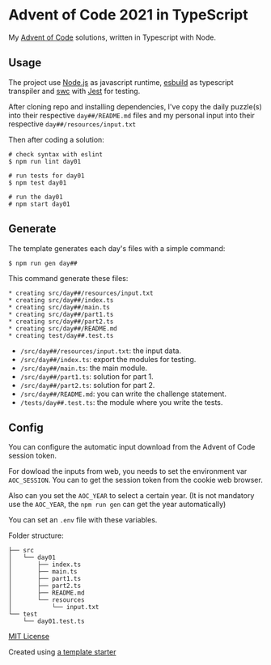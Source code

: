 # Advent of Code 2021 in TypeScript

My [Advent of Code](https://adventofcode.com) solutions, written in Typescript with Node.

## Usage

The project use [Node.js](https://nodejs.org) as javascript runtime, [esbuild](https://esbuild.github.io) as typescript transpiler and [swc](https://swc.rs) with [Jest](https://jestjs.io) for testing.

After cloning repo and installing dependencies, I've copy the daily puzzle(s) into their respective ```day##/README.md``` files and my personal input into their respective ```day##/resources/input.txt```

Then after coding a solution:

    # check syntax with eslint
    $ npm run lint day01

    # run tests for day01
    $ npm test day01

    # run the day01
    # npm start day01

## Generate

The template generates each day's files with a simple command:

    $ npm run gen day##

This command generate these files:

    * creating src/day##/resources/input.txt
    * creating src/day##/index.ts
    * creating src/day##/main.ts
    * creating src/day##/part1.ts
    * creating src/day##/part2.ts
    * creating src/day##/README.md
    * creating test/day##.test.ts

- `/src/day##/resources/input.txt`: the input data.
- `/src/day##/index.ts`: export the modules for testing.
- `/src/day##/main.ts`: the main module.
- `/src/day##/part1.ts`: solution for part 1.
- `/src/day##/part2.ts`: solution for part 2.
- `/src/day##/README.md`: you can write the challenge statement.
- `/tests/day##.test.ts`: the module where you write the tests.

## Config

You can configure the automatic input download from the Advent of Code
session token.

For dowload the inputs from web, you needs to set the environment var
`AOC_SESSION`. You can to get the session token from the cookie web browser.

Also can you set the `AOC_YEAR` to select a certain year.
(It is not mandatory use the `AOC_YEAR`, the `npm run gen` can get the year automatically)

You can set an `.env` file with these variables.

Folder structure:

    ├── src
    │   └── day01
    │       ├── index.ts
    │       ├── main.ts
    │       ├── part1.ts
    │       ├── part2.ts
    │       ├── README.md
    │       └── resources
    │           └── input.txt
    └── test
        └── day01.test.ts


[MIT License](LICENSE)

Created using [a template starter](https://github.com/ljgago/advent-of-code-typescript-starter)

